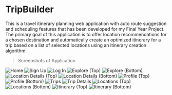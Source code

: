 # TripBuilder

This is a travel itinerary planning web application with auto route suggestion and scheduling features that has been developed for my Final Year Project. The primary goal of this application is to offer location recommendations for a chosen destination and automatically create an optimized itinerary for a trip based on a list of selected locations using an itinerary creation algorithm.

> Screenshots of Application

![Home](https://github.com/tan-jiaying/tripbuilder/assets/106059007/db0314c3-064c-4b78-bf73-7a7a3123df18)
![Sign Up](https://github.com/tan-jiaying/tripbuilder/assets/106059007/82540036-056f-46fc-adea-2a347c342060)
![Log In](https://github.com/tan-jiaying/tripbuilder/assets/106059007/d8e3fd6e-7832-4110-a0bf-fbcd8b11d40d)
![Explore (Top)](https://github.com/tan-jiaying/tripbuilder/assets/106059007/60f76b5a-21c3-4afa-9c8d-e18efd38aad8)
![Explore (Bottom)](https://github.com/tan-jiaying/tripbuilder/assets/106059007/50edad94-bf84-45d2-89bb-5901410e3c91)
![Location Details (Top)](https://github.com/tan-jiaying/tripbuilder/assets/106059007/f1f31e70-21bf-44c3-a111-30fee3f642d9)
![Location Details (Bottom)](https://github.com/tan-jiaying/tripbuilder/assets/106059007/071fd730-3d52-416f-824a-11a9861e33bf)
![Profile (Top)](https://github.com/tan-jiaying/tripbuilder/assets/106059007/b58e4ba7-bae7-47fe-bd33-0b9d1cbabcd3)
![Profile (Bottom)](https://github.com/tan-jiaying/tripbuilder/assets/106059007/9d3a0838-f8f5-4408-ab93-1959741b5457)
![Trips](https://github.com/tan-jiaying/tripbuilder/assets/106059007/2ebf6a77-df2c-4cc7-934f-73c911f44812)
![Trip Details](https://github.com/tan-jiaying/tripbuilder/assets/106059007/a5f25a2a-9437-4e59-8a27-2b708e4b27ff)
![Locations (Top)](https://github.com/tan-jiaying/tripbuilder/assets/106059007/01ccc718-a60b-4722-8ac5-eb6c8b80323e)
![Locations (Bottom)](https://github.com/tan-jiaying/tripbuilder/assets/106059007/7e5856de-9120-4f73-8a16-e01ea21b5ca3)
![Itinerary (Top)](https://github.com/tan-jiaying/tripbuilder/assets/106059007/968fc3a4-7a33-44ca-ad34-d91f792e4dad)
![Itinerary (Bottom)](https://github.com/tan-jiaying/tripbuilder/assets/106059007/a747db81-1f90-4f9f-b752-efa116e46788)



